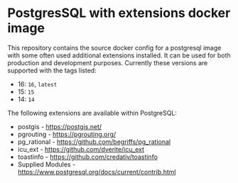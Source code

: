 # PostgresSQL with extensions docker image
This repository contains the source docker config for a postgresql image with
some often used additional extensions installed. It can be used for both
production and development purposes. Currently these versions are supported
with the tags listed:

* 16: `16`, `latest`
* 15: `15`
* 14: `14`

The following extensions are available within PostgreSQL:

* postgis - https://postgis.net/
* pgrouting - https://pgrouting.org/
* pg_rational - https://github.com/begriffs/pg_rational
* icu_ext - https://github.com/dverite/icu_ext
* toastinfo - https://github.com/credativ/toastinfo
* Supplied Modules - https://www.postgresql.org/docs/current/contrib.html
